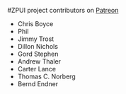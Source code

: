 #ZPUI project contributors on [Patreon](https://https://patreon.com/zerophone)

 - Chris Boyce
 - Phil
 - Jimmy Trost
 - Dillon Nichols
 - Gord Stephen
 - Andrew Thaler
 - Carter Lance
 - Thomas C. Norberg
 - Bernd Endner
